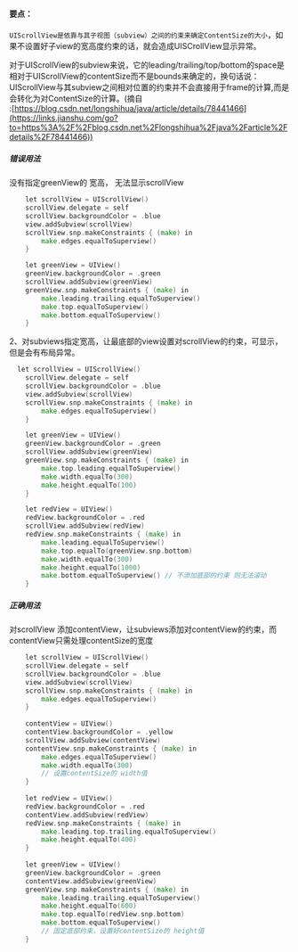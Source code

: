 #### 要点：

`UIScrollView是依靠与其子视图（subview）之间的约束来确定ContentSize的大小`，如果不设置好子view的宽高度约束的话，就会造成UISCrollView显示异常。

对于UIScrollView的subview来说，它的leading/trailing/top/bottom的space是相对于UIScrollView的contentSize而不是bounds来确定的，换句话说：UIScrollView与其subview之间相对位置的约束并不会直接用于frame的计算,而是会转化为对ContentSize的计算。(摘自  
:[https://blog.csdn.net/longshihua/java/article/details/78441466](https://links.jianshu.com/go?to=https%3A%2F%2Fblog.csdn.net%2Flongshihua%2Fjava%2Farticle%2Fdetails%2F78441466))

##### 错误用法

没有指定greenView的 宽高， 无法显示scrollView

```go
    let scrollView = UIScrollView()
    scrollView.delegate = self
    scrollView.backgroundColor = .blue
    view.addSubview(scrollView)
    scrollView.snp.makeConstraints { (make) in
        make.edges.equalToSuperview()
    }

    let greenView = UIView()
    greenView.backgroundColor = .green
    scrollView.addSubview(greenView)
    greenView.snp.makeConstraints { (make) in
        make.leading.trailing.equalToSuperview()
        make.top.equalToSuperview()
        make.bottom.equalToSuperview()
    }
```

2、对subviews指定宽高，让最底部的view设置对scrollView的约束，可显示，但是会有布局异常。

```go
  let scrollView = UIScrollView()
    scrollView.delegate = self
    scrollView.backgroundColor = .blue
    view.addSubview(scrollView)
    scrollView.snp.makeConstraints { (make) in
        make.edges.equalToSuperview()
    }

    let greenView = UIView()
    greenView.backgroundColor = .green
    scrollView.addSubview(greenView)
    greenView.snp.makeConstraints { (make) in
        make.top.leading.equalToSuperview()
        make.width.equalTo(300)
        make.height.equalTo(100)
    }

    let redView = UIView()
    redView.backgroundColor = .red
    scrollView.addSubview(redView)
    redView.snp.makeConstraints { (make) in
        make.leading.equalToSuperview()
        make.top.equalTo(greenView.snp.bottom)
        make.width.equalTo(300)
        make.height.equalTo(1000)
        make.bottom.equalToSuperview() // 不添加底部的约束 则无法滚动
    }
```

##### 正确用法

对scrollView 添加contentView，让subviews添加对contentView的约束，而contentView只需处理contentSize的宽度

```go
    let scrollView = UIScrollView()
    scrollView.delegate = self
    scrollView.backgroundColor = .blue
    view.addSubview(scrollView)
    scrollView.snp.makeConstraints { (make) in
        make.edges.equalToSuperview()
    }
    
    contentView = UIView()
    contentView.backgroundColor = .yellow
    scrollView.addSubview(contentView)
    contentView.snp.makeConstraints { (make) in
        make.edges.equalToSuperview()
        make.width.equalTo(300) 
        // 设置contentSize的 width值
    }
    
    let redView = UIView()
    redView.backgroundColor = .red
    contentView.addSubview(redView)
    redView.snp.makeConstraints { (make) in
        make.leading.top.trailing.equalToSuperview()
        make.height.equalTo(400)
    }
    
    let greenView = UIView()
    greenView.backgroundColor = .green
    contentView.addSubview(greenView)
    greenView.snp.makeConstraints { (make) in
        make.leading.trailing.equalToSuperview()
        make.height.equalTo(600)
        make.top.equalTo(redView.snp.bottom)
        make.bottom.equalToSuperview() 
        // 固定底部约束，设置好contentSize的 height值
    }
```

  
